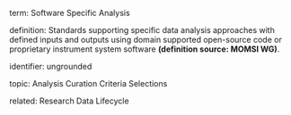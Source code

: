 term: Software Specific Analysis

definition: Standards supporting specific data analysis approaches with defined inputs and outputs using domain supported open-source code or proprietary instrument system software **(definition source: MOMSI WG)**.

identifier: ungrounded

topic: Analysis Curation Criteria Selections

related: Research Data Lifecycle